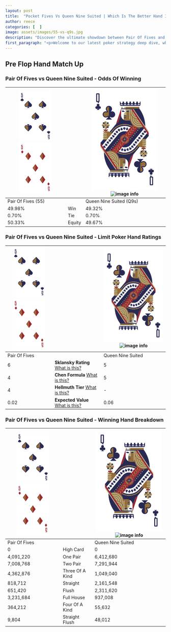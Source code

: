 ```yaml
---
layout: post
title:  "Pocket Fives Vs Queen Nine Suited | Which Is The Better Hand In Poker? A Complete Guide"
author: reece
categories: [  ]
image: assets/images/55-vs-q9s.jpg
description: "Discover the ultimate showdown between Pair Of Fives and Queen Nine Suited in poker! Uncover the odds, strategies, and scenarios where one hand triumphs over the other. Get ready to up your poker game with this thrilling analysis."
first_paragraph: "<p>Welcome to our latest poker strategy deep dive, where we're pitting two distinct hands against each other in a high-stakes showdown: Pair Of Fives vs Queen Nine Suited.</p><p>In the dynamic world of poker, every decision counts, and knowing which hand holds the upper hand is key to your success at the table.</p><p>In this article, we'll dissect these two hands, explore the scenarios where one dominates the other, and equip you with the knowledge to make strategic choices that can tip the odds in your favor.</p><p>Get ready to unravel the intriguing dynamics of these poker hands and elevate your game to new heights.</p>"
---
```




[comment]: # (sp0)

## Pre Flop Hand Match Up

<div class="table hand-ratings" markdown="1"> 



### Pair Of Fives vs Queen Nine Suited - Odds Of Winning


    
| ![image info](assets/images/hand1/5.png) ![image info](assets/images/hand1/5o.png) |  | ![image info](assets/images/hand2/Q.png) ![image info](assets/images/hand2/9s.png) |
| -------- | -------- | -------- |
| Pair Of Fives (55) |  | Queen Nine Suited (Q9s) |
| 49.98% | Win | 49.32% |
| 0.70% | Tie | 0.70% |
| 50.33% | Equity | 49.67% |




[comment]: # (sp1)



### Pair Of Fives vs Queen Nine Suited - Limit Poker Hand Ratings


    
| ![image info](assets/images/hand1/5.png) ![image info](assets/images/hand1/5o.png) |  | ![image info](assets/images/hand2/Q.png) ![image info](assets/images/hand2/9s.png) |
| -------- | -------- | -------- |
| Pair Of Fives |  | Queen Nine Suited |
| 6 | **Sklansky Rating** [What is this?](/sklansky-rating-explained) | 5 |
| 4 | **Chen Formula** [What is this?](/chen-formula-explained) | 5 |
| 4 | **Hellmuth Tier** [What is this?](/Hellmuth-tier-explained) | - |
| 0.02 | **Expected Value** [What is this?](/expected-value-explained) | 0.06 |




[comment]: # (sp2)



### Pair Of Fives vs Queen Nine Suited - Winning Hand Breakdown


    
| ![image info](assets/images/hand1/5.png) ![image info](assets/images/hand1/5o.png) |  | ![image info](assets/images/hand2/Q.png) ![image info](assets/images/hand2/9s.png) |
| -------- | -------- | -------- |
| Pair Of Fives |  | Queen Nine Suited |
| 0 | High Card | 0 |
| 4,091,220 | One Pair | 6,412,680 |
| 7,008,768 | Two Pair | 7,291,944 |
| 4,362,876 | Three Of A Kind | 1,049,040 |
| 818,712 | Straight | 2,161,548 |
| 651,420 | Flush | 2,311,620 |
| 3,231,684 | Full House | 937,008 |
| 364,212 | Four Of A Kind | 55,632 |
| 9,804 | Straight Flush | 48,012 |




[comment]: # (sp3)



</div>

[comment]: # (sp4)



[comment]: # (sp5)

